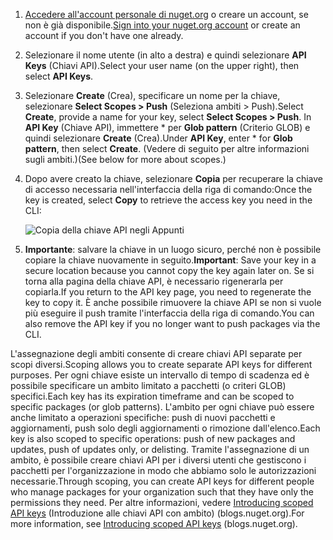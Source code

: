 1. <span data-ttu-id="0709d-101">[Accedere all'account personale di nuget.org](https://www.nuget.org/users/account/LogOn?returnUrl=%2F) o creare un account, se non è già disponibile.</span><span class="sxs-lookup"><span data-stu-id="0709d-101">[Sign into your nuget.org account](https://www.nuget.org/users/account/LogOn?returnUrl=%2F) or create an account if you don't have one already.</span></span>

1. <span data-ttu-id="0709d-102">Selezionare il nome utente (in alto a destra) e quindi selezionare **API Keys** (Chiavi API).</span><span class="sxs-lookup"><span data-stu-id="0709d-102">Select your user name (on the upper right), then select **API Keys**.</span></span>

1. <span data-ttu-id="0709d-103">Selezionare **Create** (Crea), specificare un nome per la chiave, selezionare **Select Scopes > Push** (Seleziona ambiti > Push).</span><span class="sxs-lookup"><span data-stu-id="0709d-103">Select **Create**, provide a name for your key, select **Select Scopes > Push**.</span></span> <span data-ttu-id="0709d-104">In **API Key** (Chiave API), immettere \* per **Glob pattern** (Criterio GLOB) e quindi selezionare **Create** (Crea).</span><span class="sxs-lookup"><span data-stu-id="0709d-104">Under **API Key**, enter \* for **Glob pattern**, then select **Create**.</span></span> <span data-ttu-id="0709d-105">(Vedere di seguito per altre informazioni sugli ambiti.)</span><span class="sxs-lookup"><span data-stu-id="0709d-105">(See below for more about scopes.)</span></span>

1. <span data-ttu-id="0709d-106">Dopo avere creato la chiave, selezionare **Copia** per recuperare la chiave di accesso necessaria nell'interfaccia della riga di comando:</span><span class="sxs-lookup"><span data-stu-id="0709d-106">Once the key is created, select **Copy** to retrieve the access key you need in the CLI:</span></span>

    ![Copia della chiave API negli Appunti](../media/QS_Create-02-APIKey.png)

1. <span data-ttu-id="0709d-108">**Importante**: salvare la chiave in un luogo sicuro, perché non è possibile copiare la chiave nuovamente in seguito.</span><span class="sxs-lookup"><span data-stu-id="0709d-108">**Important**: Save your key in a secure location because you cannot copy the key again later on.</span></span> <span data-ttu-id="0709d-109">Se si torna alla pagina della chiave API, è necessario rigenerarla per copiarla.</span><span class="sxs-lookup"><span data-stu-id="0709d-109">If you return to the API key page, you need to regenerate the key to copy it.</span></span> <span data-ttu-id="0709d-110">È anche possibile rimuovere la chiave API se non si vuole più eseguire il push tramite l'interfaccia della riga di comando.</span><span class="sxs-lookup"><span data-stu-id="0709d-110">You can also remove the API key if you no longer want to push packages via the CLI.</span></span>

<span data-ttu-id="0709d-111">L'assegnazione degli ambiti consente di creare chiavi API separate per scopi diversi.</span><span class="sxs-lookup"><span data-stu-id="0709d-111">Scoping allows you to create separate API keys for different purposes.</span></span> <span data-ttu-id="0709d-112">Per ogni chiave esiste un intervallo di tempo di scadenza ed è possibile specificare un ambito limitato a pacchetti (o criteri GLOB) specifici.</span><span class="sxs-lookup"><span data-stu-id="0709d-112">Each key has its expiration timeframe and can be scoped to specific packages (or glob patterns).</span></span> <span data-ttu-id="0709d-113">L'ambito per ogni chiave può essere anche limitato a operazioni specifiche: push di nuovi pacchetti e aggiornamenti, push solo degli aggiornamenti o rimozione dall'elenco.</span><span class="sxs-lookup"><span data-stu-id="0709d-113">Each key is also scoped to specific operations: push of new packages and updates, push of updates only, or delisting.</span></span> <span data-ttu-id="0709d-114">Tramite l'assegnazione di un ambito, è possibile creare chiavi API per i diversi utenti che gestiscono i pacchetti per l'organizzazione in modo che abbiamo solo le autorizzazioni necessarie.</span><span class="sxs-lookup"><span data-stu-id="0709d-114">Through scoping, you can create API keys for different people who manage packages for your organization such that they have only the permissions they need.</span></span> <span data-ttu-id="0709d-115">Per altre informazioni, vedere [Introducing scoped API keys](https://blog.nuget.org/20170202/introducing-scoped-api-keys.html) (Introduzione alle chiavi API con ambito) (blogs.nuget.org).</span><span class="sxs-lookup"><span data-stu-id="0709d-115">For more information, see [Introducing scoped API keys](https://blog.nuget.org/20170202/introducing-scoped-api-keys.html) (blogs.nuget.org).</span></span>